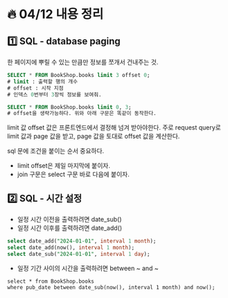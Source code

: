 # :fire: 04/12 내용 정리

## :one: SQL - database paging

한 페이지에 뿌릴 수 있는 만큼만 정보를 쪼개서 건내주는 것.

```sql
SELECT * FROM BookShop.books limit 3 offset 0;
# limit : 출력할 행의 개수
# offset : 시작 지점
# 인덱스 0번부터 3장씩 정보를 보여줘.

SELECT * FROM BookShop.books limit 0, 3;
# offset을 생략가능하다. 위와 아래 구문은 똑같이 동작한다.
```

limit 값 offset 값은 프론트엔드에서 결정해 넘겨 받아야한다.
주로 request query로 limit 값과 page 값을 받고, page 값을 토대로 offset 값을 계산한다.

sql 문에 조건을 붙이는 순서 중요하다.
- limit offset은 제일 마지막에 붙이자.
- join 구문은 select 구문 바로 다음에 붙이자.

## :two: SQL - 시간 설정

- 일정 시간 이전을 출력하려면 date_sub()
- 일정 시간 이후를 출력하려면 date_add()

```sql
select date_add("2024-01-01", interval 1 month);
select date_add(now(), interval 1 month);
select date_sub("2024-01-01", interval 1 day);
```

- 일정 기간 사이의 시간을 출력하려면 between ~ and ~

```
select * from BookShop.books
where pub_date between date_sub(now(), interval 1 month) and now();
```

